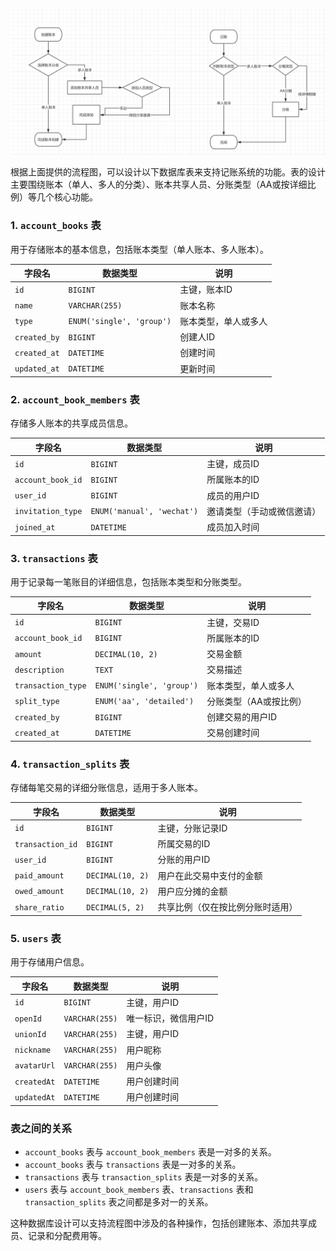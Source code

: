 ![alt text](image.png)

根据上面提供的流程图，可以设计以下数据库表来支持记账系统的功能。表的设计主要围绕账本（单人、多人的分类）、账本共享人员、分账类型（AA或按详细比例）等几个核心功能。

### 1. `account_books` 表
用于存储账本的基本信息，包括账本类型（单人账本、多人账本）。

| 字段名             | 数据类型            | 说明                  |
|------------------|-----------------|---------------------|
| `id`             | `BIGINT`        | 主键，账本ID           |
| `name`           | `VARCHAR(255)`  | 账本名称               |
| `type`           | `ENUM('single', 'group')` | 账本类型，单人或多人      |
| `created_by`     | `BIGINT`        | 创建人ID             |
| `created_at`     | `DATETIME`      | 创建时间               |
| `updated_at`     | `DATETIME`      | 更新时间               |

### 2. `account_book_members` 表
存储多人账本的共享成员信息。

| 字段名             | 数据类型          | 说明                    |
|------------------|---------------|-----------------------|
| `id`             | `BIGINT`      | 主键，成员ID             |
| `account_book_id`| `BIGINT`      | 所属账本的ID             |
| `user_id`        | `BIGINT`      | 成员的用户ID             |
| `invitation_type`| `ENUM('manual', 'wechat')` | 邀请类型（手动或微信邀请） |
| `joined_at`      | `DATETIME`    | 成员加入时间              |

### 3. `transactions` 表
用于记录每一笔账目的详细信息，包括账本类型和分账类型。

| 字段名             | 数据类型            | 说明                       |
|------------------|-----------------|--------------------------|
| `id`             | `BIGINT`        | 主键，交易ID                |
| `account_book_id`| `BIGINT`        | 所属账本的ID                |
| `amount`         | `DECIMAL(10, 2)`| 交易金额                    |
| `description`    | `TEXT`          | 交易描述                    |
| `transaction_type` | `ENUM('single', 'group')` | 账本类型，单人或多人           |
| `split_type`     | `ENUM('aa', 'detailed')` | 分账类型（AA或按比例）         |
| `created_by`     | `BIGINT`        | 创建交易的用户ID             |
| `created_at`     | `DATETIME`      | 交易创建时间                 |

### 4. `transaction_splits` 表
存储每笔交易的详细分账信息，适用于多人账本。

| 字段名             | 数据类型            | 说明                       |
|------------------|-----------------|--------------------------|
| `id`             | `BIGINT`        | 主键，分账记录ID             |
| `transaction_id` | `BIGINT`        | 所属交易的ID                |
| `user_id`        | `BIGINT`        | 分账的用户ID                 |
| `paid_amount`    | `DECIMAL(10, 2)`| 用户在此交易中支付的金额       |
| `owed_amount`    | `DECIMAL(10, 2)`| 用户应分摊的金额       |
| `share_ratio`    | `DECIMAL(5, 2)` | 共享比例（仅在按比例分账时适用）  |

### 5. `users` 表
用于存储用户信息。

| 字段名             | 数据类型          | 说明                       |
|------------------|---------------|--------------------------|
| `id`             | `BIGINT`      | 主键，用户ID                |
| `openId`         | `VARCHAR(255)`| 唯一标识，微信用户ID          |
| `unionId`        | `VARCHAR(255)`| 主键，用户ID                |
| `nickname`       | `VARCHAR(255)`| 用户昵称                    |
| `avatarUrl`       | `VARCHAR(255)`| 用户头像                   |
| `createdAt`     | `DATETIME`    | 用户创建时间                 |
| `updatedAt`     | `DATETIME`    | 用户创建时间                 |


### 表之间的关系
- `account_books` 表与 `account_book_members` 表是一对多的关系。
- `account_books` 表与 `transactions` 表是一对多的关系。
- `transactions` 表与 `transaction_splits` 表是一对多的关系。
- `users` 表与 `account_book_members` 表、`transactions` 表和 `transaction_splits` 表之间都是多对一的关系。

这种数据库设计可以支持流程图中涉及的各种操作，包括创建账本、添加共享成员、记录和分配费用等。